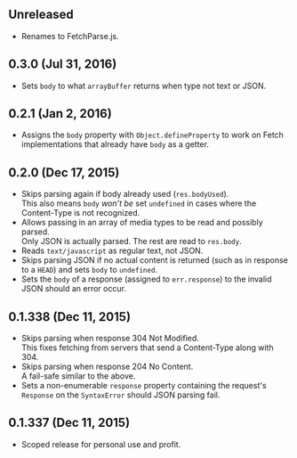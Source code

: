 ## Unreleased
- Renames to FetchParse.js.

## 0.3.0 (Jul 31, 2016)
- Sets `body` to what `arrayBuffer` returns when type not text or JSON.

## 0.2.1 (Jan 2, 2016)
- Assigns the `body` property with `Object.defineProperty` to work on Fetch
  implementations that already have `body` as a getter.

## 0.2.0 (Dec 17, 2015)
- Skips parsing again if body already used (`res.bodyUsed`).  
  This also means `body` _won't be_ set `undefined` in cases where the
  Content-Type is not recognized.
- Allows passing in an array of media types to be read and possibly parsed.  
  Only JSON is actually parsed. The rest are read to `res.body`.
- Reads `text/javascript` as regular text, not JSON.
- Skips parsing JSON if no actual content is returned (such as in response to
  a `HEAD`) and sets `body` to `undefined`.
- Sets the `body` of a response (assigned to `err.response`) to the invalid JSON
  should an error occur.

## 0.1.338 (Dec 11, 2015)
- Skips parsing when response 304 Not Modified.  
  This fixes fetching from servers that send a Content-Type along with 304.
- Skips parsing when response 204 No Content.  
  A fail-safe similar to the above.
- Sets a non-enumerable `response` property containing the request's `Response`
  on the `SyntaxError` should JSON parsing fail.

## 0.1.337 (Dec 11, 2015)
- Scoped release for personal use and profit.
